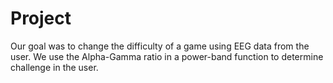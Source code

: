 # Project

Our goal was to change the difficulty of a game using EEG data from the user. We use the Alpha-Gamma ratio in a power-band function to determine challenge in the user.

